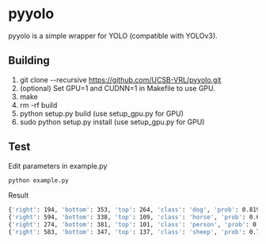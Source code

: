 # pyyolo
pyyolo is a simple wrapper for YOLO (compatible with YOLOv3).

## Building
1. git clone --recursive https://github.com/UCSB-VRL/pyyolo.git
2. (optional) Set GPU=1 and CUDNN=1 in Makefile to use GPU.
3. make
4. rm -rf build
5. python setup.py build (use setup_gpu.py for GPU)
6. sudo python setup.py install (use setup_gpu.py for GPU)

## Test
Edit parameters in example.py
```bash
python example.py
```
Result
```bash
{'right': 194, 'bottom': 353, 'top': 264, 'class': 'dog', 'prob': 0.8198755383491516, 'left': 71}
{'right': 594, 'bottom': 338, 'top': 109, 'class': 'horse', 'prob': 0.6106302738189697, 'left': 411}
{'right': 274, 'bottom': 381, 'top': 101, 'class': 'person', 'prob': 0.702547550201416, 'left': 184}
{'right': 583, 'bottom': 347, 'top': 137, 'class': 'sheep', 'prob': 0.7186083197593689, 'left': 387}
```
